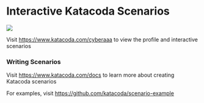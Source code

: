 # Interactive Katacoda Scenarios

[![](http://shields.katacoda.com/katacoda/cyberaaa/count.svg)](https://www.katacoda.com/cyberaaa "Get your profile on Katacoda.com")

Visit https://www.katacoda.com/cyberaaa to view the profile and interactive scenarios

### Writing Scenarios
Visit https://www.katacoda.com/docs to learn more about creating Katacoda scenarios

For examples, visit https://github.com/katacoda/scenario-example
